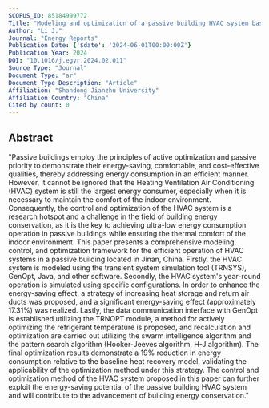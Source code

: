 ```yaml
---
SCOPUS_ID: 85184999772
Title: "Modeling and optimization of a passive building HVAC system based on improved PSO and H-J Algorithm"
Author: "Li J."
Journal: "Energy Reports"
Publication Date: {'$date': '2024-06-01T00:00:00Z'}
Publication Year: 2024
DOI: "10.1016/j.egyr.2024.02.011"
Source Type: "Journal"
Document Type: "ar"
Document Type Description: "Article"
Affiliation: "Shandong Jianzhu University"
Affiliation Country: "China"
Cited by count: 0
---
```


## Abstract
"Passive buildings employ the principles of active optimization and passive priority to demonstrate their energy-saving, comfortable, and cost-effective qualities, thereby addressing energy consumption in an efficient manner. However, it cannot be ignored that the Heating Ventilation Air Conditioning (HVAC) system is still the largest energy consumer, especially when it is necessary to maintain the comfort of the indoor environment. Consequently, the control and optimization of the HVAC system is a research hotspot and a challenge in the field of building energy conservation, as it is the key to achieving ultra-low energy consumption operation in passive buildings while ensuring the thermal comfort of the indoor environment. This paper presents a comprehensive modeling, control, and optimization framework for the efficient operation of HVAC systems in a passive building located in Jinan, China. Firstly, the HVAC system is modeled using the transient system simulation tool (TRNSYS), GenOpt, Java, and other software. Secondly, the HVAC system's year-round operation is simulated using specific configurations. In order to enhance the energy-saving effect, a strategy of increasing heat storage and return air ducts was proposed, and a significant energy-saving effect (approximately 17.31%) was realized. Lastly, the data communication interface with GenOpt is established utilizing the TRNOPT module, a method for actively optimizing the refrigerant temperature is proposed, and recalculation and optimization are carried out utilizing the swarm intelligence algorithm and the pattern search algorithm (Hooker-Jeeves algorithm, H-J algorithm). The final optimization results demonstrate a 19% reduction in energy consumption relative to the baseline heat recovery model, validating the applicability of the optimization method under this strategy. The control and optimization method of the HVAC system proposed in this paper can further exploit the energy-saving potential of the passive building HVAC system and will contribute to the advancement of building energy conservation."
